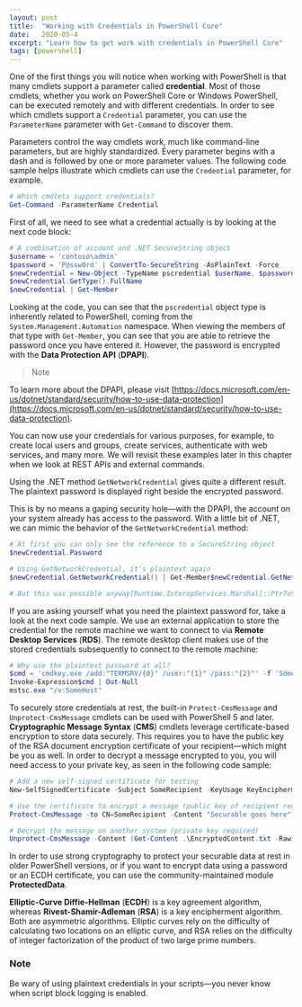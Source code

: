 ```yaml
---
layout: post
title:  "Working with Credentials in PowerShell Core"
date:   2020-05-4
excerpt: "Learn how to get work with credentials in PowerShell Core"
tags: [powershell]
---
```


One of the first things you will notice when  working  with PowerShell is that many cmdlets support a parameter called  **credential**. Most of those cmdlets, whether you work on PowerShell Core or Windows PowerShell, can be  executed  remotely and with different credentials. In order to see which cmdlets support a  `Credential`  parameter, you can use the `ParameterName` parameter with  `Get-Command`  to discover them.

Parameters control the way cmdlets work, much like command-line parameters, but are highly standardized. Every parameter begins with a dash and is followed by one or more parameter values. The following code sample helps illustrate which cmdlets can use the `Credential`  parameter, for example.

```powershell
# Which cmdlets support credentials?
Get-Command -ParameterName Credential
```

First of all, we need to see what a credential actually is by looking at the next code block:

```powershell
# A combination of account and .NET SecureString object
$username = 'contoso\admin'
$password = 'P@ssw0rd' | ConvertTo-SecureString -AsPlainText -Force 
$newCredential = New-Object -TypeName pscredential $userName, $password
$newCredential.GetType().FullName 
$newCredential | Get-Member
```

Looking at the code, you can see that the `pscredential` object type is inherently related to PowerShell, coming from the  `System.Management.Automation`  namespace. When viewing the members of that type with  `Get-Member`, you can see  that  you are able to retrieve the password once you have entered it. However, the  password  is encrypted with the  **Data Protection API**  (**DPAPI**).

> Note

To learn more about the DPAPI, please visit  [https://docs.microsoft.com/en-us/dotnet/standard/security/how-to-use-data-protection](https://docs.microsoft.com/en-us/dotnet/standard/security/how-to-use-data-protection).

You can now use your credentials for various purposes, for example, to create local users and groups, create services, authenticate with web services, and many more. We will revisit these examples later in this chapter when we look at REST APIs and external commands.

Using the .NET method  `GetNetworkCredential`  gives quite a different result. The plaintext password is displayed right beside the encrypted password.

This is by no means a gaping security hole—with the DPAPI, the account on your system already has access to the password. With a little bit of .NET, we can mimic the behavior of the `GetNetworkCredential`  method:

```powershell
# At first you can only see the reference to a SecureString object
$newCredential.Password

# Using GetNetworkCredential, it's plaintext again
$newCredential.GetNetworkCredential() | Get-Member$newCredential.GetNetworkCredential().Password

# But this was possible anyway[Runtime.InteropServices.Marshal]::PtrToStringAuto([Runtime.InteropServices.Marshal]::SecureStringToBSTR($newCredential.Password))

```

If you are asking yourself what you need the plaintext password for, take a look at the next code sample. We use an external application to store the credential for the remote machine we want to connect to via  **Remote Desktop Services**  (**RDS**). The remote desktop client makes use of the stored credentials subsequently to connect to the remote machine:

```powershell
# Why use the plaintext password at all?
$cmd = 'cmdkey.exe /add:"TERMSRV/{0}" /user:"{1}" /pass:"{2}"' -f 'SomeHost', $newCredential.UserName, $newCredential.GetNetworkCredential().Password
Invoke-Expression$cmd | Out-Null
mstsc.exe "/v:SomeHost"
```

To securely store credentials at rest, the built-in `Protect-CmsMessage`  and  `Unprotect-CmsMessage` cmdlets can be used  with  PowerShell 5 and later. **Cryptographic Message Syntax**  (**CMS**) cmdlets leverage certificate-based encryption to store data securely. This requires you to have the public key of the RSA document encryption certificate of your recipient—which might be you as well. In order to decrypt a message encrypted to you, you will need access to your private key, as seen in the following code sample:

```powershell
# Add a new self-signed certificate for testing
New-SelfSignedCertificate -Subject SomeRecipient -KeyUsage KeyEncipherment -CertStoreLocation Cert:\CurrentUser\My -Type DocumentEncryptionCert

# Use the certificate to encrypt a message (public key of recipient required)
Protect-CmsMessage -to CN=SomeRecipient -Content "Securable goes here" | Out-File .\EncryptedContent.txt

# Decrypt the message on another system (private key required)
Unprotect-CmsMessage -Content (Get-Content .\EncryptedContent.txt -Raw)
```

In order to use strong cryptography to  protect  your securable data at rest in older PowerShell versions, or if you want to encrypt data using a password or an ECDH certificate, you can use the community-maintained module  **ProtectedData**.

**Elliptic-Curve Diffie-Hellman**  (**ECDH**) is a key  agreement  algorithm, whereas  **Rivest-Shamir-Adleman**  (**RSA**) is a key encipherment algorithm. Both are asymmetric algorithms. Elliptic curves rely on the difficulty of calculating  two  locations on an elliptic curve, and RSA relies on the difficulty of integer factorization of the product of two large prime numbers.

### Note

Be wary of using plaintext credentials in your scripts—you never know when script block logging is enabled.